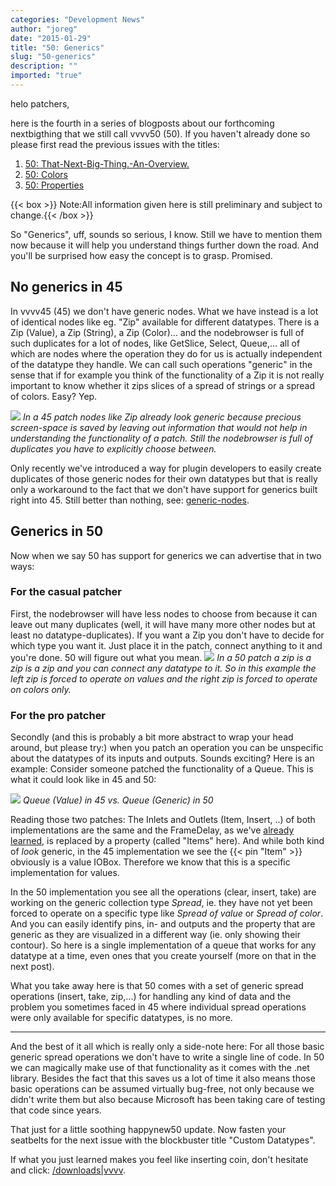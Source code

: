```yaml
---
categories: "Development News"
author: "joreg"
date: "2015-01-29"
title: "50: Generics"
slug: "50-generics"
description: ""
imported: "true"
---
```



helo patchers,

here is the fourth in a series of blogposts about our forthcoming nextbigthing that we still call vvvv50 (50). If you haven't already done so please first read the previous issues with the titles:

1. [50: That-Next-Big-Thing.-An-Overview.](/blog/2014/50-that-next-big-thing.-an-overview.)
2. [50: Colors](/blog/2014/50-colors)
3. [50: Properties](/blog/2014/50-properties)
 
{{< box >}}
Note:All information given here is still preliminary and subject to change.{{< /box >}}

So "Generics", uff, sounds so serious, I know. Still we have to mention them now because it will help you understand things further down the road. And you'll be surprised how easy the concept is to grasp. Promised.

## No generics in 45

In vvvv45 (45) we don't have generic nodes. What we have instead is a lot of identical nodes like eg. "Zip" available for different datatypes. There is a Zip (Value), a Zip (String), a Zip (Color)... and the nodebrowser is full of such duplicates for a lot of nodes, like GetSlice, Select, Queue,... all of which are nodes where the operation they do for us is actually independent of the datatype they handle. We can call such operations "generic" in the sense that if for example you think of the functionality of a Zip it is not really important to know whether it zips slices of a spread of strings or a spread of colors. Easy? Yep.

![](old-zips.png) 
*In a 45 patch nodes like Zip already look generic because precious screen-space is saved by leaving out information that would not help in understanding the functionality of a patch. Still the nodebrowser is full of duplicates you have to explicitly choose between.*

Only recently we've introduced a way for plugin developers to easily create duplicates of those generic nodes for their own datatypes but that is really only a workaround to the fact that we don't have support for generics built right into 45. Still better than nothing, see: [generic-nodes](https://betadocs.vvvv.org/devvvveloping/plugins/advanced-topics/generic-nodes.html).

## Generics in 50

Now when we say 50 has support for generics we can advertise that in two ways:

### For the casual patcher

First, the nodebrowser will have less nodes to choose from because it can leave out many duplicates (well, it will have many more other nodes but at least no datatype-duplicates). If you want a Zip you don't have to decide for which type you want it. Just place it in the patch, connect anything to it and you're done. 50 will figure out what you mean. 
![](zips50.png)
*In a 50 patch a zip is a zip is a zip and you can connect any datatype to it. So in this example the left zip is forced to operate on values and the right zip is forced to operate on colors only.*

### For the pro patcher

Secondly (and this is probably a bit more abstract to wrap your head around, but please try:) when you patch an operation you can be unspecific about the datatypes of its inputs and outputs. Sounds exciting? Here is an example: Consider someone patched the functionality of a Queue. This is what it could look like in 45 and 50:

![](generica.png) 
*Queue (Value) in 45 vs. Queue (Generic) in 50*

Reading those two patches: 
The Inlets and Outlets (Item, Insert, ..) of both implementations are the same and the FrameDelay, as we've [already learned](/blog/:50-properties), is replaced by a property (called "Items" here). And while both kind of *look* generic, in the 45 implementation we see the {{< pin "Item" >}} obviously is a value IOBox. Therefore we know that this is a specific implementation for values. 

In the 50 implementation you see all the operations (clear, insert, take) are working on the generic collection type *Spread*, ie. they have not yet been forced to operate on a specific type like *Spread of value* or *Spread of color*. And you can easily identify pins, in- and outputs and the property that are generic as they are visualized in a different way (ie. only showing their contour). So here is a single implementation of a queue that works for any datatype at a time, even ones that you create yourself (more on that in the next post). 

What you take away here is that 50 comes with a set of generic spread operations (insert, take, zip,...) for handling any kind of data and the problem you sometimes faced in 45 where individual spread operations were only available for specific datatypes, is no more. 

---

And the best of it all which is really only a side-note here:
For all those basic generic spread operations we don't have to write a single line of code. In 50 we can magically make use of that functionality as it comes with the .net library. Besides the fact that this saves us a lot of time it also means those basic operations can be assumed virtually bug-free, not only because we didn't write them but also because Microsoft has been taking care of testing that code since years. 

That just for a little soothing happynew50 update. Now fasten your seatbelts for the next issue with the blockbuster title "Custom Datatypes". 

If what you just learned makes you feel like inserting coin, don't hesitate and click: [/downloads|vvvv](flattr).

